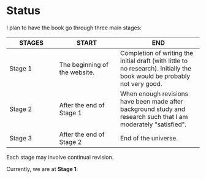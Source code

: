 # Status

I plan to have the book go through three main stages:

<table><thead><tr><th width="114">STAGES</th><th width="143">START</th><th>END</th></tr></thead><tbody><tr><td>Stage 1</td><td>The beginning of the website.</td><td>Completion of writing the initial draft (with little to no research). Initially the book would be probably not very good.</td></tr><tr><td>Stage 2</td><td>After the end of Stage 1</td><td>When enough revisions have been made after background study and research such that I am moderately "satisfied". </td></tr><tr><td>Stage 3</td><td>After the end of Stage 2</td><td>End of the universe. </td></tr></tbody></table>

Each stage may involve continual revision.

Currently, we are at **Stage 1**.&#x20;
